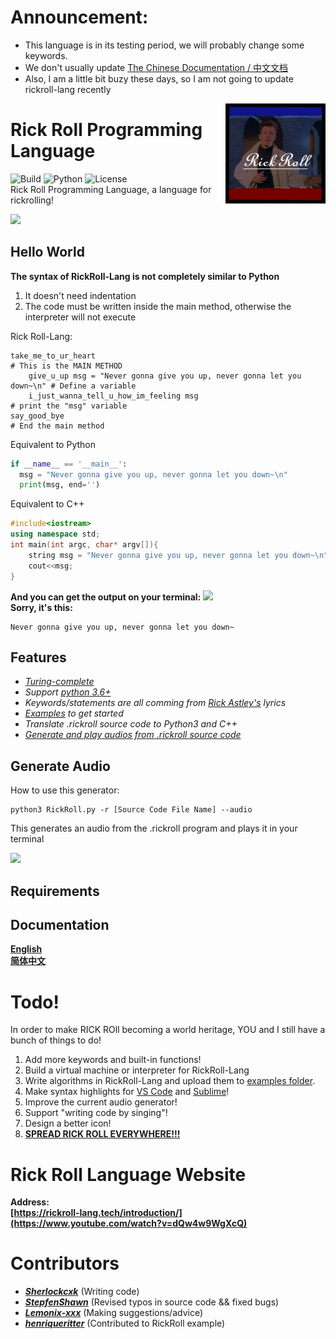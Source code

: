 # Announcement:
- This language is in its testing period, we will probably change some keywords.
- We don't usually update [The Chinese Documentation / 中文文档](https://github.com/Rick-Lang/rickroll-lang/blob/main/doc-Ch.md)
- Also, I am a little bit buzy these days, so I am not going to update rickroll-lang recently

<img src="img/ico1.jpg" align="right" width="160" height="160"/>

# Rick Roll Programming Language

![Build](https://img.shields.io/badge/Build-passing-orange?style=for-the-badge&logo=appveyor)
![Python](https://img.shields.io/badge/Python-3.6%2B-brightgreen?style=for-the-badge&logo=appveyor)
![License](https://img.shields.io/badge/License-MIT-red?style=for-the-badge&logo=appveyor)
<br>
Rick Roll Programming Language, a language for rickrolling!
<br>

![](https://repository-images.githubusercontent.com/367934588/4a27ae00-b73b-11eb-801b-36dd1756dc93)

## Hello World
**The syntax of RickRoll-Lang is not completely similar to Python**
1. It doesn't need indentation
2. The code must be written inside the main method, otherwise the interpreter will not execute

Rick Roll-Lang:
```
take_me_to_ur_heart                                                        # This is the MAIN METHOD
    give_u_up msg = "Never gonna give you up, never gonna let you down~\n" # Define a variable
    i_just_wanna_tell_u_how_im_feeling msg                                 # print the "msg" variable
say_good_bye                                                               # End the main method
```
Equivalent to Python
```python
if __name__ == '__main__':
  msg = "Never gonna give you up, never gonna let you down~\n"
  print(msg, end='')

```

Equivalent to C++
```c++
#include<iostream>
using namespace std;
int main(int argc, char* argv[]){
    string msg = "Never gonna give you up, never gonna let you down~\n";
    cout<<msg;
}
```

**And you can get the output on your terminal:**
![](https://preview.redd.it/w2n81iqx37p51.gif?format=png8&s=a5619fa00938c2aa817496ddd9eceda8a727324c)
<br>
**Sorry, it's this:**
```
Never gonna give you up, never gonna let you down~
```

## Features
- *[Turing-complete](https://en.wikipedia.org/wiki/Turing_completeness)*
- *Support [python 3.6+](https://www.python.org/downloads/release/python-3610/)*
- *Keywords/statements are all comming from [Rick Astley's](https://en.wikipedia.org/wiki/Rick_Astley) lyrics*
- *[Examples](https://github.com/Rick-Lang/rickroll-lang/tree/main/examples) to get started*
- *Translate .rickroll source code to Python3 and C++*
- *[Generate and play audios from .rickroll source code](https://github.com/Rick-Lang/rickroll-lang#Generate-Audio)*


## Generate Audio
How to use this generator:
```
python3 RickRoll.py -r [Source Code File Name] --audio
```
This generates an audio from the .rickroll program and plays it in your terminal

![](https://github.com/Rick-Lang/rickroll-lang/blob/main/img/au_generator.PNG)

## Requirements

## Documentation
**[English](https://github.com/Rick-Lang/rickroll-lang/blob/main/doc.md)**
<br>
**[简体中文](https://github.com/Rick-Lang/rickroll-lang/blob/main/doc-Ch.md)**


# Todo!
In order to make RICK ROll becoming a world heritage, YOU and I still have a bunch of things to do!
1. Add more keywords and built-in functions!
2. Build a virtual machine or interpreter for RickRoll-Lang
3. Write algorithms in RickRoll-Lang and upload them to [examples folder](examples).
4. Make syntax highlights for [VS Code](https://code.visualstudio.com/api/language-extensions/syntax-highlight-guide) and [Sublime](https://www.sublimetext.com/docs/syntax.html)!
5. Improve the current audio generator!
6. Support "writing code by singing"!
7. Design a better icon!
8. [**SPREAD RICK ROLL EVERYWHERE!!!**](https://www.youtube.com/watch?v=dQw4w9WgXcQ)

# Rick Roll Language Website
**Address:**
<br>
**[https://rickroll-lang.tech/introduction/](https://www.youtube.com/watch?v=dQw4w9WgXcQ)**


# Contributors
- _**[Sherlockcxk](https://github.com/Sherlockcxk)**_   (Writing code)
- _**[StepfenShawn](https://github.com/StepfenShawn)**_  (Revised typos in source code && fixed bugs)
- _**[Lemonix-xxx](https://github.com/Lemonix-xxx)**_   (Making suggestions/advice)
- _**[henriqueritter](https://github.com/henriqueritter)**_   (Contributed to RickRoll example)
